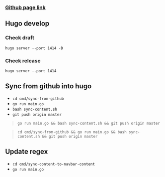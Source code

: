 ### [Github page link](https://tinghaolai.github.io/)

## Hugo develop

### Check draft
`hugo server --port 1414 -D`

### Check release
`hugo server --port 1414`

## Sync from github into hugo

* `cd cmd/sync-from-github`
* `go run main.go`
* `bash sync-content.sh`
* `git push origin master`

> `go run main.go && bash sync-content.sh && git push origin master` 

> `cd cmd/sync-from-github && go run main.go && bash sync-content.sh && git push origin master`
 
## Update regex 

* `cd cmd/sync-content-to-navbar-content`
* `go run main.go`